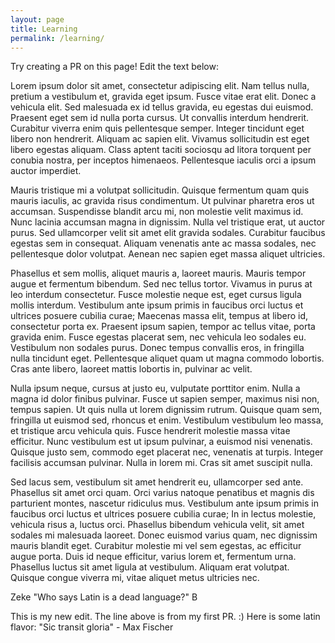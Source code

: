 ```yaml
---
layout: page
title: Learning
permalink: /learning/
---
```


Try creating a PR on this page! Edit the text below:

Lorem ipsum dolor sit amet, consectetur adipiscing elit. Nam tellus nulla, pretium a vestibulum et, gravida eget ipsum. Fusce vitae erat elit. Donec a vehicula elit. Sed malesuada ex id tellus gravida, eu egestas dui euismod. Praesent eget sem id nulla porta cursus. Ut convallis interdum hendrerit. Curabitur viverra enim quis pellentesque semper. Integer tincidunt eget libero non hendrerit. Aliquam ac sapien elit. Vivamus sollicitudin est eget libero egestas aliquam. Class aptent taciti sociosqu ad litora torquent per conubia nostra, per inceptos himenaeos. Pellentesque iaculis orci a ipsum auctor imperdiet.

Mauris tristique mi a volutpat sollicitudin. Quisque fermentum quam quis mauris iaculis, ac gravida risus condimentum. Ut pulvinar pharetra eros ut accumsan. Suspendisse blandit arcu mi, non molestie velit maximus id. Nunc lacinia accumsan magna in dignissim. Nulla vel tristique erat, ut auctor purus. Sed ullamcorper velit sit amet elit gravida sodales. Curabitur faucibus egestas sem in consequat. Aliquam venenatis ante ac massa sodales, nec pellentesque dolor volutpat. Aenean nec sapien eget massa aliquet ultricies.

Phasellus et sem mollis, aliquet mauris a, laoreet mauris. Mauris tempor augue et fermentum bibendum. Sed nec tellus tortor. Vivamus in purus at leo interdum consectetur. Fusce molestie neque est, eget cursus ligula mollis interdum. Vestibulum ante ipsum primis in faucibus orci luctus et ultrices posuere cubilia curae; Maecenas massa elit, tempus at libero id, consectetur porta ex. Praesent ipsum sapien, tempor ac tellus vitae, porta gravida enim. Fusce egestas placerat sem, nec vehicula leo sodales eu. Vestibulum non sodales purus. Donec tempus convallis eros, in fringilla nulla tincidunt eget. Pellentesque aliquet quam ut magna commodo lobortis. Cras ante libero, laoreet mattis lobortis in, pulvinar ac velit.

Nulla ipsum neque, cursus at justo eu, vulputate porttitor enim. Nulla a magna id dolor finibus pulvinar. Fusce ut sapien semper, maximus nisi non, tempus sapien. Ut quis nulla ut lorem dignissim rutrum. Quisque quam sem, fringilla ut euismod sed, rhoncus et enim. Vestibulum vestibulum leo massa, et tristique arcu vehicula quis. Fusce hendrerit molestie massa vitae efficitur. Nunc vestibulum est ut ipsum pulvinar, a euismod nisi venenatis. Quisque justo sem, commodo eget placerat nec, venenatis at turpis. Integer facilisis accumsan pulvinar. Nulla in lorem mi. Cras sit amet suscipit nulla.

Sed lacus sem, vestibulum sit amet hendrerit eu, ullamcorper sed ante. Phasellus sit amet orci quam. Orci varius natoque penatibus et magnis dis parturient montes, nascetur ridiculus mus. Vestibulum ante ipsum primis in faucibus orci luctus et ultrices posuere cubilia curae; In in lectus molestie, vehicula risus a, luctus orci. Phasellus bibendum vehicula velit, sit amet sodales mi malesuada laoreet. Donec euismod varius quam, nec dignissim mauris blandit eget. Curabitur molestie mi vel sem egestas, ac efficitur augue porta. Duis id neque efficitur, varius lorem et, fermentum urna. Phasellus luctus sit amet ligula at vestibulum. Aliquam erat volutpat. Quisque congue viverra mi, vitae aliquet metus ultricies nec.

Zeke "Who says Latin is a dead language?" B

This is my new edit. The line above is from my first PR. :) Here is some latin flavor: "Sic transit gloria" - Max Fischer
